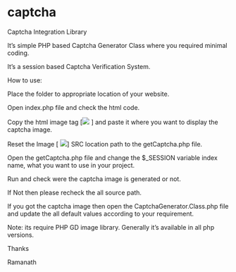 captcha
=======
Captcha Integration Library

It’s simple PHP based Captcha Generator Class where you required minimal coding. 

It’s a session based Captcha Verification System.

How to use:

Place the folder to appropriate location of your website.

Open index.php file and check the html code. 

Copy the html image tag [<img  src=””  /> ] and paste it where you want to display the captcha image.

Reset the Image [ <img src=”” >] SRC location path to the getCaptcha.php file.

Open the getCaptcha.php file and change the $_SESSION variable index name, what you want to use in your project.

Run and check were the captcha image is generated or not.

If Not then please recheck the all source path.

If you got the captcha image then open the CaptchaGenerator.Class.php file and update the all default values according to your requirement.

Note:  its require PHP GD image library. Generally it’s available in all php versions.

Thanks

Ramanath
  


